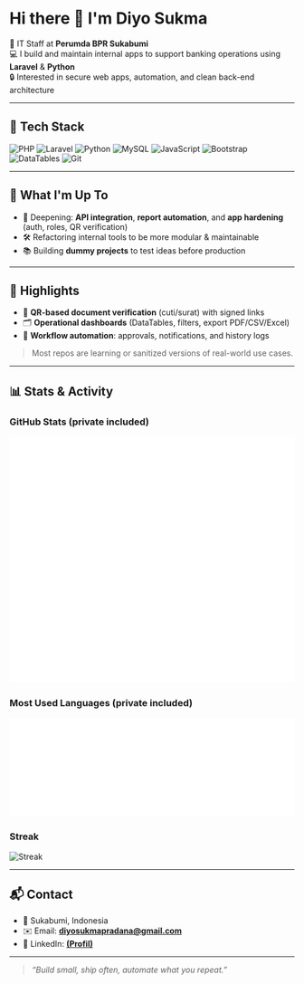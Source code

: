 # Hi there 👋 I'm Diyo Sukma

💼 IT Staff at **Perumda BPR Sukabumi**  
💻 I build and maintain internal apps to support banking operations using **Laravel** & **Python**  
🔒 Interested in secure web apps, automation, and clean back-end architecture

---

## 🧰 Tech Stack
![PHP](https://img.shields.io/badge/PHP-777BB4?logo=php&logoColor=white)
![Laravel](https://img.shields.io/badge/Laravel-FF2D20?logo=laravel&logoColor=white)
![Python](https://img.shields.io/badge/Python-3776AB?logo=python&logoColor=white)
![MySQL](https://img.shields.io/badge/MySQL-4479A1?logo=mysql&logoColor=white)
![JavaScript](https://img.shields.io/badge/JavaScript-F7DF1E?logo=javascript&logoColor=black)
![Bootstrap](https://img.shields.io/badge/Bootstrap-7952B3?logo=bootstrap&logoColor=white)
![DataTables](https://img.shields.io/badge/DataTables-1F1F1F?logo=jquery&logoColor=white)
![Git](https://img.shields.io/badge/Git-F05032?logo=git&logoColor=white)

---

## 🚀 What I'm Up To
- 🌱 Deepening: **API integration**, **report automation**, and **app hardening** (auth, roles, QR verification)
- 🛠️ Refactoring internal tools to be more modular & maintainable
- 📚 Building **dummy projects** to test ideas before production

---

## 📌 Highlights
- 🔐 **QR-based document verification** (cuti/surat) with signed links  
- 🗂️ **Operational dashboards** (DataTables, filters, export PDF/CSV/Excel)  
- 📨 **Workflow automation**: approvals, notifications, and history logs

> Most repos are learning or sanitized versions of real-world use cases.

---

## 📊 Stats & Activity

### GitHub Stats (private included)
![Stats](/github-metrics-stats.svg)

### Most Used Languages (private included)
![Langs](/github-metrics-langs.svg)

### Streak
![Streak](https://streak-stats.demolab.com?user=diyosp&theme=tokyonight&hide_current_streak=true)


---

## 📬 Contact
- 🏡 Sukabumi, Indonesia  
- ✉️ Email: **diyosukmapradana@gmail.com**  
- 🔗 LinkedIn: **[(Profil)](https://www.linkedin.com/in/diyo-sukma/)**

---

> *“Build small, ship often, automate what you repeat.”*
